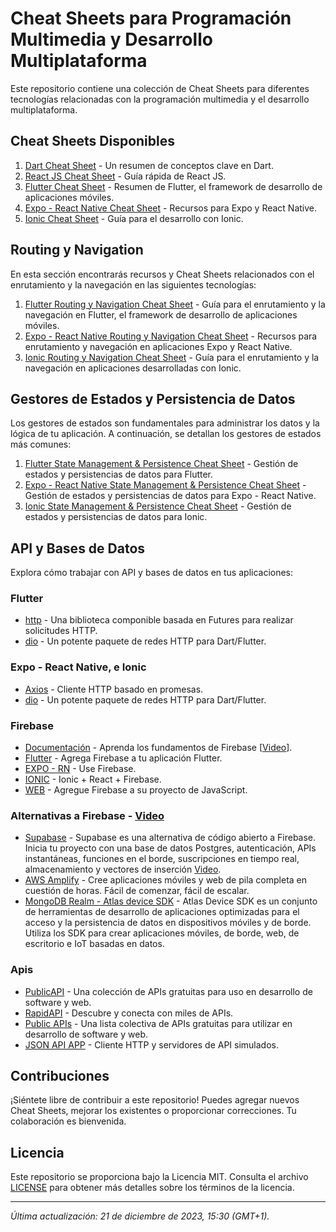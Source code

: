 # Cheat Sheets para Programación Multimedia y Desarrollo Multiplataforma

Este repositorio contiene una colección de Cheat Sheets para diferentes tecnologías relacionadas con la programación multimedia y el desarrollo multiplataforma.

## Cheat Sheets Disponibles

1. [Dart Cheat Sheet](Dart%20-%20CheatSheet.md) - Un resumen de conceptos clave en Dart.
2. [React JS Cheat Sheet](React%20JS%20-%20CheatSheet.md) - Guía rápida de React JS.
3. [Flutter Cheat Sheet](Flutter%20-%20CheatSheet.md) - Resumen de Flutter, el framework de desarrollo de aplicaciones móviles.
4. [Expo - React Native Cheat Sheet](Expo%20-%20React%20Native%20-%20CheatSheet.md) - Recursos para Expo y React Native.
5. [Ionic Cheat Sheet](Ionic%20-%20CheatSheet.md) - Guía para el desarrollo con Ionic.

## Routing y Navigation

En esta sección encontrarás recursos y Cheat Sheets relacionados con el enrutamiento y la navegación en las siguientes tecnologías:

1. [Flutter Routing y Navigation Cheat Sheet](Flutter%20Routing%20y%20Navigation%20-%20CheatSheet.md) - Guía para el enrutamiento y la navegación en Flutter, el framework de desarrollo de aplicaciones móviles.
2. [Expo - React Native Routing y Navigation Cheat Sheet](Expo%20-%20React%20Native%20Routing%20y%20Navigation%20-%20CheatSheet.md) - Recursos para enrutamiento y navegación en aplicaciones Expo y React Native.
3. [Ionic Routing y Navigation Cheat Sheet](Ionic%20Routing%20y%20Navigation%20-%20CheatSheet.md) - Guía para el enrutamiento y la navegación en aplicaciones desarrolladas con Ionic.

## Gestores de Estados y Persistencia de Datos

Los gestores de estados son fundamentales para administrar los datos y la lógica de tu aplicación. A continuación, se detallan los gestores de estados más comunes:

1. [Flutter State Management & Persistence Cheat Sheet](Flutter%20State%20Management%20Persist%20-%20CheatSheet.md) - Gestión de estados y persistencias de datos para Flutter.
2. [Expo - React Native State Management & Persistence Cheat Sheet](Expo%20-%20React%20Native%20State%20Management%20Persist%20-%20CheatSheet.md) - Gestión de estados y persistencias de datos para Expo - React Native.
3. [Ionic State Management & Persistence Cheat Sheet](Ionic%20State%20Management%20Persist%20-%20CheatSheet.md) - Gestión de estados y persistencias de datos para Ionic.

## API y Bases de Datos

Explora cómo trabajar con API y bases de datos en tus aplicaciones:

### Flutter

* [http](https://pub.dev/packages/http) - Una biblioteca componible basada en Futures para realizar solicitudes HTTP.
* [dio](https://pub.dev/packages/dio) - Un potente paquete de redes HTTP para Dart/Flutter.

### Expo - React Native, e Ionic

* [Axios](https://axios-http.com/) - Cliente HTTP basado en promesas.
* [dio](https://pub.dev/packages/dio) - Un potente paquete de redes HTTP para Dart/Flutter.

### Firebase

* [Documentación](https://firebase.google.com/docs/guides?authuser=2&hl=es) - Aprenda los fundamentos de Firebase [[Video](https://youtu.be/HGrNobR60TA?si=FJh3kEjeIIk6T_Tn)].
* [Flutter](https://firebase.google.com/docs/flutter/setup?platform=ios&hl=es) - Agrega Firebase a tu aplicación Flutter.
* [EXPO - RN](https://docs.expo.dev/guides/using-firebase/#initialize-the-sdk-in-your-project) - Use Firebase.
* [IONIC](https://youtu.be/yJxgSdNis7g?feature=shared) - Ionic + React + Firebase.
* [WEB](https://firebase.google.com/docs/web/setup?hl=es) - Agregue Firebase a su proyecto de JavaScript.

### Alternativas a Firebase - [Video](https://youtu.be/Bo5pi4f9gWU?si=Lun3vsfJM9GrOjWG)

* [Supabase](https://supabase.com/) - Supabase es una alternativa de código abierto a Firebase.
Inicia tu proyecto con una base de datos Postgres, autenticación, APIs instantáneas, funciones en el borde, suscripciones en tiempo real, almacenamiento y vectores de inserción [Video](https://youtu.be/v9ULh3C08fA?si=E7YGVM7Ha3MTMozW).
* [AWS Amplify](https://aws.amazon.com/es/amplify/) - Cree aplicaciones móviles y web de pila completa en cuestión de horas. Fácil de comenzar, fácil de escalar.
* [MongoDB Realm - Atlas device SDK](https://www.mongodb.com/docs/realm/) - Atlas Device SDK es un conjunto de herramientas de desarrollo de aplicaciones optimizadas para el acceso y la persistencia de datos en dispositivos móviles y de borde. Utiliza los SDK para crear aplicaciones móviles, de borde, web, de escritorio e IoT basadas en datos.

### Apis

* [PublicAPI](https://publicapi.dev/) - Una colección de APIs gratuitas para uso en desarrollo de software y web.
* [RapidAPI](https://rapidapi.com/hub) - Descubre y conecta con miles de APIs.
* [Public APIs](https://github.com/public-apis/public-apis?tab=readme-ov-file) - Una lista colectiva de APIs gratuitas para utilizar en desarrollo de software y web.
* [JSON API APP](https://www.jsonapi.co/json-server) - Cliente HTTP y servidores de API simulados.

## Contribuciones

¡Siéntete libre de contribuir a este repositorio! Puedes agregar nuevos Cheat Sheets, mejorar los existentes o proporcionar correcciones. Tu colaboración es bienvenida.

## Licencia

Este repositorio se proporciona bajo la Licencia MIT. Consulta el archivo [LICENSE](LICENSE) para obtener más detalles sobre los términos de la licencia.

---

*Última actualización: 21 de diciembre de 2023, 15:30 (GMT+1).*
